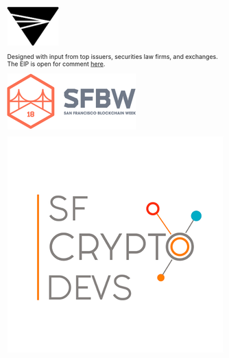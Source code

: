 <img src="./img/logo.png"  width="120">

Designed with input from top issuers, securities law firms, and exchanges. 
The EIP is open for comment [here](https://github.com/ethereum/EIPs/issues/1404).

[![ERC-1404 Walkthrough at SF Blockchain Week](./img/misc/blockchain-week-logo.png)](https://www.youtube.com/watch?v=qQQkn361niI)

[![ERC-1404 Walkthrough at SF Cryptocurrency Devs](./img/misc/sf-cryptocurrency-devs-logo.png)](https://www.youtube.com/watch?v=DCCXEQfX0w8)



